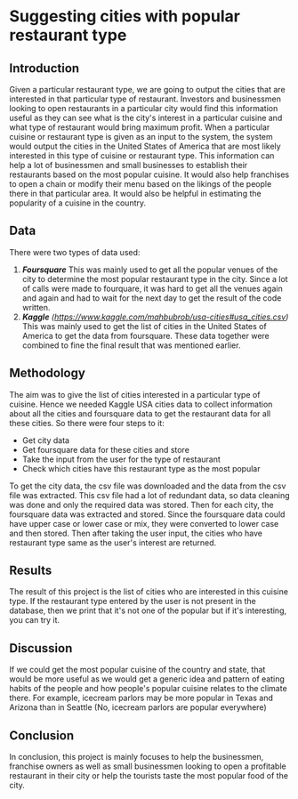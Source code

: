 # **Suggesting cities with popular restaurant type**
## Introduction
Given a particular restaurant type, we are going to output the cities that are interested in that particular type of restaurant.
Investors and businessmen looking to open restaurants in a particular city would find this information useful as they can see what is the city's interest in a particular cuisine and what type of restaurant would bring maximum profit.
When a particular cuisine or restaurant type is given as an input to the system, the system would output the cities in the United States of America that are most likely interested in this type of cuisine or restaurant type.
This information can help a lot of businessmen and small businesses to establish their restaurants based on the most popular cuisine. It would also help franchises to open a chain or modify their menu based on the likings of the people there in that particular area. It would also be helpful in estimating the popularity of a cuisine in the country.

## Data
There were two types of data used:
1. ***Foursquare***
  This was mainly used to get all the popular venues of the city to determine the most popular restaurant type in the city. Since a lot of calls were made to fourquare, it was hard to get all the venues again and again and had to wait for the next day to get the result of the  code written.
2. ***Kaggle***
  _(https://www.kaggle.com/mahbubrob/usa-cities#usa_cities.csv)_
  This was mainly used to get the list of cities in the United States of America to get the data from foursquare.
These data together were combined to fine the final result that was mentioned earlier.

## Methodology
The aim was to give the list of cities interested in a particular type of cuisine. Hence we needed Kaggle USA cities data to collect information about all the cities and foursquare data to get the restaurant data for all these cities.
So there were four steps to it:
- Get city data
- Get foursquare data for these cities and store
- Take the input from the user for the type of restaurant
- Check which cities have this restaurant type as the most popular


To get the city data, the csv file was downloaded and the data from the csv file was extracted. This csv file had a lot of redundant data, so data cleaning was done and only the required data was stored. Then for each city, the foursquare data was extracted and stored. Since the foursquare data could have upper case or lower case or mix, they were converted to lower case and then stored.
Then after taking the user input, the cities who have restaurant type same as the user's interest are returned.

## Results
The result of this project is the list of cities who are interested in this cuisine type. If the restaurant type entered by the user is not present in the database, then we print that it's not one of the popular but if it's interesting, you can try it.

## Discussion
If we could get the most popular cuisine of the country and state, that would be more useful as we would get a generic idea and pattern of eating habits of the people and how people's popular cuisine relates to the climate there. For example, icecream parlors may be more popular in Texas and Arizona than in Seattle (No, icecream parlors are popular everywhere)

## Conclusion
In conclusion, this project is mainly focuses to help the businessmen, franchise owners as well as small businessmen looking to open a profitable restaurant in their city or help the tourists taste the most popular food of the city.
